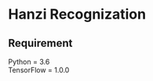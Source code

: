 Hanzi Recognization
===================
Requirement
-----------
Python = 3.6<br>
TensorFlow = 1.0.0<br>
